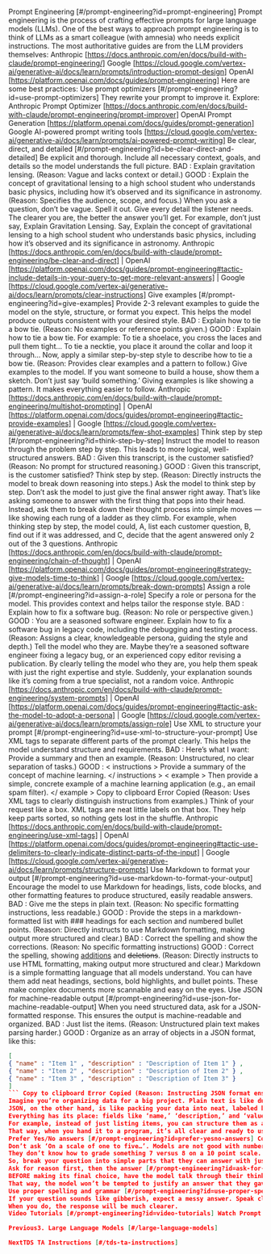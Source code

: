 Prompt Engineering [#/prompt-engineering?id=prompt-engineering] Prompt engineering is the process of crafting effective prompts for large language models (LLMs). One of the best ways to approach prompt engineering is to think of LLMs as a smart colleague (with amnesia) who needs explicit instructions. The most authoritative guides are from the LLM providers themselves: Anthropic [https://docs.anthropic.com/en/docs/build-with-claude/prompt-engineering/] Google [https://cloud.google.com/vertex-ai/generative-ai/docs/learn/prompts/introduction-prompt-design] OpenAI [https://platform.openai.com/docs/guides/prompt-engineering] Here are some best practices: Use prompt optimizers [#/prompt-engineering?id=use-prompt-optimizers] They rewrite your prompt to improve it. Explore: Anthropic Prompt Optimizer [https://docs.anthropic.com/en/docs/build-with-claude/prompt-engineering/prompt-improver] OpenAI Prompt Generation [https://platform.openai.com/docs/guides/prompt-generation] Google AI-powered prompt writing tools [https://cloud.google.com/vertex-ai/generative-ai/docs/learn/prompts/ai-powered-prompt-writing] Be clear, direct, and detailed [#/prompt-engineering?id=be-clear-direct-and-detailed] Be explicit and thorough. Include all necessary context, goals, and details so the model understands the full picture. BAD : Explain gravitation lensing. (Reason: Vague and lacks context or detail.) GOOD : Explain the concept of gravitational lensing to a high school student who understands basic physics, including how it’s observed and its significance in astronomy. (Reason: Specifies the audience, scope, and focus.)
When you ask a question, don’t be vague. Spell it out. Give every detail the listener needs.
The clearer you are, the better the answer you’ll get.
For example, don’t just say, Explain Gravitation Lensing.
Say, Explain the concept of gravitational lensing to a high school student who understands basic physics, including how it’s observed and its significance in astronomy.
Anthropic [https://docs.anthropic.com/en/docs/build-with-claude/prompt-engineering/be-clear-and-direct]
| OpenAI [https://platform.openai.com/docs/guides/prompt-engineering#tactic-include-details-in-your-query-to-get-more-relevant-answers]
| Google [https://cloud.google.com/vertex-ai/generative-ai/docs/learn/prompts/clear-instructions] Give examples [#/prompt-engineering?id=give-examples] Provide 2-3 relevant examples to guide the model on the style, structure, or format you expect. This helps the model produce outputs consistent with your desired style. BAD : Explain how to tie a bow tie. (Reason: No examples or reference points given.) GOOD :
Explain how to tie a bow tie. For example: To tie a shoelace, you cross the laces and pull them tight… To tie a necktie, you place it around the collar and loop it through… Now, apply a similar step-by-step style to describe how to tie a bow tie. (Reason: Provides clear examples and a pattern to follow.)
Give examples to the model. If you want someone to build a house, show them a sketch. Don’t just say ‘build something.’
Giving examples is like showing a pattern. It makes everything easier to follow.
Anthropic [https://docs.anthropic.com/en/docs/build-with-claude/prompt-engineering/multishot-prompting]
| OpenAI [https://platform.openai.com/docs/guides/prompt-engineering#tactic-provide-examples]
| Google [https://cloud.google.com/vertex-ai/generative-ai/docs/learn/prompts/few-shot-examples] Think step by step [#/prompt-engineering?id=think-step-by-step] Instruct the model to reason through the problem step by step. This leads to more logical, well-structured answers. BAD : Given this transcript, is the customer satisfied? (Reason: No prompt for structured reasoning.) GOOD : Given this transcript, is the customer satisfied? Think step by step. (Reason: Directly instructs the model to break down reasoning into steps.)
Ask the model to think step by step. Don’t ask the model to just give the final answer right away.
That’s like asking someone to answer with the first thing that pops into their head.
Instead, ask them to break down their thought process into simple moves — like showing each rung of a ladder as they climb.
For example, when thinking step by step, the model could, A, list each customer question, B, find out if it was addressed, and C, decide that the agent answered only 2 out of the 3 questions.
Anthropic [https://docs.anthropic.com/en/docs/build-with-claude/prompt-engineering/chain-of-thought]
| OpenAI [https://platform.openai.com/docs/guides/prompt-engineering#strategy-give-models-time-to-think]
| Google [https://cloud.google.com/vertex-ai/generative-ai/docs/learn/prompts/break-down-prompts] Assign a role [#/prompt-engineering?id=assign-a-role] Specify a role or persona for the model. This provides context and helps tailor the response style. BAD : Explain how to fix a software bug. (Reason: No role or perspective given.) GOOD : You are a seasoned software engineer. Explain how to fix a software bug in legacy code, including the debugging and testing process. (Reason: Assigns a clear, knowledgeable persona, guiding the style and depth.)
Tell the model who they are. Maybe they’re a seasoned software engineer fixing a legacy bug, or an experienced copy editor revising a publication.
By clearly telling the model who they are, you help them speak with just the right expertise and style.
Suddenly, your explanation sounds like it’s coming from a true specialist, not a random voice.
Anthropic [https://docs.anthropic.com/en/docs/build-with-claude/prompt-engineering/system-prompts]
| OpenAI [https://platform.openai.com/docs/guides/prompt-engineering#tactic-ask-the-model-to-adopt-a-persona]
| Google [https://cloud.google.com/vertex-ai/generative-ai/docs/learn/prompts/assign-role] Use XML to structure your prompt [#/prompt-engineering?id=use-xml-to-structure-your-prompt] Use XML tags to separate different parts of the prompt clearly. This helps the model understand structure and requirements. BAD : Here’s what I want: Provide a summary and then an example. (Reason: Unstructured, no clear separation of tasks.) GOOD : < instructions >
Provide a summary of the concept of machine learning.
</ instructions >
< example >
Then provide a simple, concrete example of a machine learning application (e.g., an email spam filter).
</ example > Copy to clipboard Error Copied (Reason: Uses XML tags to clearly distinguish instructions from examples.)
Think of your request like a box. XML tags are neat little labels on that box.
They help keep parts sorted, so nothing gets lost in the shuffle.
Anthropic [https://docs.anthropic.com/en/docs/build-with-claude/prompt-engineering/use-xml-tags]
| OpenAI [https://platform.openai.com/docs/guides/prompt-engineering#tactic-use-delimiters-to-clearly-indicate-distinct-parts-of-the-input]
| Google [https://cloud.google.com/vertex-ai/generative-ai/docs/learn/prompts/structure-prompts] Use Markdown to format your output [#/prompt-engineering?id=use-markdown-to-format-your-output] Encourage the model to use Markdown for headings, lists, code blocks, and other formatting features to produce structured, easily readable answers. BAD : Give me the steps in plain text. (Reason: No specific formatting instructions, less readable.) GOOD : Provide the steps in a markdown-formatted list with ### headings for each section and numbered bullet points. (Reason: Directly instructs to use Markdown formatting, making output more structured and clear.) BAD : Correct the spelling and show the corrections. (Reason: No specific formatting instructions) GOOD : Correct the spelling, showing <ins>additions</ins> and <del>deletions</del>. (Reason: Directly instructs to use HTML formatting, making output more structured and clear.)
Markdown is a simple formatting language that all models understand.
You can have them add neat headings, sections, bold highlights, and bullet points.
These make complex documents more scannable and easy on the eyes.
Use JSON for machine-readable output [#/prompt-engineering?id=use-json-for-machine-readable-output] When you need structured data, ask for a JSON-formatted response. This ensures the output is machine-readable and organized. BAD : Just list the items. (Reason: Unstructured plain text makes parsing harder.) GOOD : Organize as an array of objects in a JSON format, like this:

``` json
[
{ "name" : "Item 1" , "description" : "Description of Item 1" } ,
{ "name" : "Item 2" , "description" : "Description of Item 2" } ,
{ "name" : "Item 3" , "description" : "Description of Item 3" }
]
``` Copy to clipboard Error Copied (Reason: Instructing JSON format ensures structured, machine-readable output.) Note: Always use JSON schema [#/playground?id=attachments] if possible. JSON schema [https://json-schema.org/] is a way to describe the structure of JSON data. An easy way to get the JSON schema is to give ChatGPT sample output and ask it to generate the schema.
Imagine you’re organizing data for a big project. Plain text is like dumping everything into one messy pile — it’s hard to find what you need later.
JSON, on the other hand, is like packing your data into neat, labeled boxes within boxes.
Everything has its place: fields like ‘name,’ ‘description,’ and ‘value’ make the data easy to read, especially for machines.
For example, instead of just listing items, you can structure them as a JSON array, with each item as an object.
That way, when you hand it to a program, it’s all clear and ready to use.
Prefer Yes/No answers [#/prompt-engineering?id=prefer-yesno-answers] Convert rating or percentage questions into Yes/No queries. LLMs handle binary choices better than numeric scales. BAD : On a scale of 1-10, how confident are you that this method works? (Reason: Asks for a numeric rating, which can be imprecise.) GOOD : Is this method likely to work as intended? Please give a reasoning and then answer Yes or No. (Reason: A binary question simplifies the response and clarifies what’s being asked.)
Don’t ask ‘On a scale of one to five…’. Models are not good with numbers.
They don’t know how to grade something 7 versus 8 on a 10 point scale. ‘Yes or no?’ is simple. It’s clear. It’s quick.
So, break your question into simple parts that they can answer with just a yes or a no.
Ask for reason first, then the answer [#/prompt-engineering?id=ask-for-reason-first-then-the-answer] Instruct the model to provide its reasoning steps before stating the final answer. This makes it less likely to justify itself and more likely to think deeper, leading to more accurate results. BAD : What is the best route to take? (Reason: Direct question without prompting reasoning steps first.) GOOD : First, explain your reasoning step by step for how you determine the best route. Then, after you’ve reasoned it out, state your final recommendation for the best route. (Reason: Forces the model to show its reasoning process before giving the final answer.)
BEFORE making its final choice, have the model talk through their thinking. Reasoning first, answer second.
That way, the model won’t be tempted to justify an answer that they gave impulsively. It is also more likely to think deeper.
Use proper spelling and grammar [#/prompt-engineering?id=use-proper-spelling-and-grammar] A well-written, grammatically correct prompt clarifies expectations. Poorly structured prompts can confuse the model. BAD : xplin wht the weirless netork do? make shur to giv me a anser?? (Reason: Poor spelling and unclear instructions.) GOOD : Explain what a wireless network does. Please provide a detailed, step-by-step explanation. (Reason: Proper spelling and clarity lead to a more coherent response.)
If your question sounds like gibberish, expect a messy answer. Speak cleanly.
When you do, the response will be much clearer.
Video Tutorials [#/prompt-engineering?id=video-tutorials] Watch Prompt Engineering Tutorial – Master ChatGPT and LLM Responses (41 min) [https://youtu.be/_ZvnD73m40o] . It covers: Basics of AI and large language models . How to write clear and detailed prompts to improve answers. Tips for creating interactive and personalized AI responses. Advanced topics like AI mistakes (hallucinations) and text embeddings (how AI understands words). Fun examples, like making AI write poems or correct grammar. [https://youtu.be/_ZvnD73m40o]

Previous3. Large Language Models [#/large-language-models]

NextTDS TA Instructions [#/tds-ta-instructions]